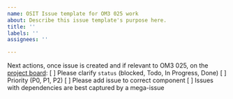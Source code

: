 ```yaml
---
name: OSIT Issue template for OM3 025 work
about: Describe this issue template's purpose here.
title: ''
labels: ''
assignees: ''

---
```


Next actions, once issue is created and if relevant to OM3 025, on the [project board](https://github.com/orgs/ACCESS-NRI/projects/24):
[ ] Please clarify `status` (blocked, Todo, In Progress, Done)
[ ] Priority (P0, P1, P2)
[ ] Please add issue to correct component
[ ] Issues with dependencies are best captured by a mega-issue

